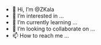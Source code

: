 - 👋 Hi, I’m @ZKala
- 👀 I’m interested in ...
- 🌱 I’m currently learning ...
- 💞️ I’m looking to collaborate on ...
- 📫 How to reach me ...

<!---
ZKala/ZKala is a ✨ special ✨ repository because its `README.md` (this file) appears on your GitHub profile.
You can click the Preview link to take a look at your changes.
--->
